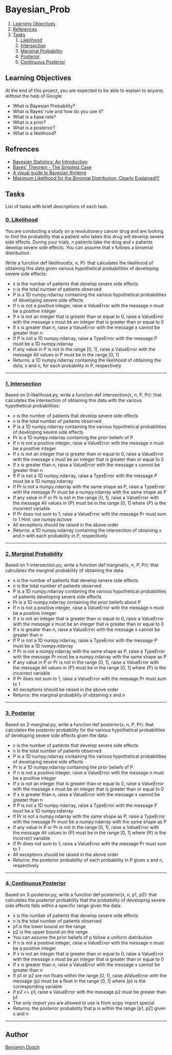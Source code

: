 # Bayesian_Prob

1. [Learning Objectives](#learning-objectives)
2. [References](#references)
3. [Tasks](#tasks)
	1. [Likelihood](#0-likelihood)
	2. [Intersection](#1-intersection)
	3. [Marginal Probability](#2-marginal-probability)
	4. [Posterior](#3-posterior)
	5. [Continuous Posterior](#4-continuous-posterior)

## Learning Objectives
At the end of this project, you are expected to be able to explain to anyone, without the help of Google:

* What is Bayesian Probability?
* What is Bayes’ rule and how do you use it?
* What is a base rate?
* What is a prior?
* What is a posterior?
* What is a likelihood?

## Refrences

* [Bayesian Statistics: An Introduction](https://www.youtube.com/watch?v=Pahyv9i_X2k "Bayesian Statistics: An Introduction")
* [Bayes' Theorem - The Simplest Case](https://www.youtube.com/watch?v=XQoLVl31ZfQ "Bayes' Theorem - The Simplest Case")
* [A visual guide to Bayesian thinking](https://www.youtube.com/watch?v=BrK7X_XlGB8 "A visual guide to Bayesian thinking")
* [Maximum Likelihood for the Binomial Distribution, Clearly Explained!!!](https://www.youtube.com/watch?v=4KKV9yZCoM4 "Maximum Likelihood for the Binomial Distribution, Clearly Explained!!!")

## Tasks
List of tasks with brief descriptions of each task.

### [0. Likelihood](https://github.com/BenDoschGit/holbertonschool-machine_learning/blob/main/math/0x07-bayesian_prob/0-likelihood.py "0. Likelihood")

You are conducting a study on a revolutionary cancer drug and are looking to find the probability that a patient who takes this drug will develop severe side effects. During your trials, n patients take the drug and x patients develop severe side effects. You can assume that x follows a binomial distribution.

Write a function def likelihood(x, n, P): that calculates the likelihood of obtaining this data given various hypothetical probabilities of developing severe side effects:

* x is the number of patients that develop severe side effects
* n is the total number of patients observed
* P is a 1D numpy.ndarray containing the various hypothetical probabilities of developing severe side effects
* If n is not a positive integer, raise a ValueError with the message n must be a positive integer
* If x is not an integer that is greater than or equal to 0, raise a ValueError with the message x must be an integer that is greater than or equal to 0
* If x is greater than n, raise a ValueError with the message x cannot be greater than n
* If P is not a 1D numpy.ndarray, raise a TypeError with the message P must be a 1D numpy.ndarray
* If any value in P is not in the range [0, 1], raise a ValueError with the message All values in P must be in the range [0, 1]
* Returns: a 1D numpy.ndarray containing the likelihood of obtaining the data, x and n, for each probability in P, respectively

---

### [1. Intersection](https://github.com/BenDoschGit/holbertonschool-machine_learning/blob/main/math/0x07-bayesian_prob/1-intersection.py "1. Intersection")

Based on 0-likelihood.py, write a function def intersection(x, n, P, Pr): that calculates the intersection of obtaining this data with the various hypothetical probabilities:

* x is the number of patients that develop severe side effects
* n is the total number of patients observed
* P is a 1D numpy.ndarray containing the various hypothetical probabilities of developing severe side effects
* Pr is a 1D numpy.ndarray containing the prior beliefs of P
* If n is not a positive integer, raise a ValueError with the message n must be a positive integer
* If x is not an integer that is greater than or equal to 0, raise a ValueError with the message x must be an integer that is greater than or equal to 0
* If x is greater than n, raise a ValueError with the message x cannot be greater than n
* If P is not a 1D numpy.ndarray, raise a TypeError with the message P must be a 1D numpy.ndarray
* If Pr is not a numpy.ndarray with the same shape as P, raise a TypeError with the message Pr must be a numpy.ndarray with the same shape as P
* If any value in P or Pr is not in the range [0, 1], raise a ValueError with the message All values in {P} must be in the range [0, 1] where {P} is the incorrect variable
* If Pr does not sum to 1, raise a ValueError with the message Pr must sum to 1 Hint: use numpy.isclose
* All exceptions should be raised in the above order
* Returns: a 1D numpy.ndarray containing the intersection of obtaining x and n with each probability in P, respectively

---

### [2. Marginal Probability](https://github.com/BenDoschGit/holbertonschool-machine_learning/blob/main/math/0x07-bayesian_prob/2-marginal.py "2. Marginal Probability")

Based on 1-intersection.py, write a function def marginal(x, n, P, Pr): that calculates the marginal probability of obtaining the data:

* x is the number of patients that develop severe side effects
* n is the total number of patients observed
* P is a 1D numpy.ndarray containing the various hypothetical probabilities of patients developing severe side effects
* Pr is a 1D numpy.ndarray containing the prior beliefs about P
* If n is not a positive integer, raise a ValueError with the message n must be a positive integer
* If x is not an integer that is greater than or equal to 0, raise a ValueError with the message x must be an integer that is greater than or equal to 0
* If x is greater than n, raise a ValueError with the message x cannot be greater than n
* If P is not a 1D numpy.ndarray, raise a TypeError with the message P must be a 1D numpy.ndarray
* If Pr is not a numpy.ndarray with the same shape as P, raise a TypeError with the message Pr must be a numpy.ndarray with the same shape as P
* If any value in P or Pr is not in the range [0, 1], raise a ValueError with the message All values in {P} must be in the range [0, 1] where {P} is the incorrect variable
* If Pr does not sum to 1, raise a ValueError with the message Pr must sum to 1
* All exceptions should be raised in the above order
* Returns: the marginal probability of obtaining x and n

---

### [3. Posterior](https://github.com/BenDoschGit/holbertonschool-machine_learning/blob/main/math/0x07-bayesian_prob/3-posterior.py "3. Posterior")

Based on 2-marginal.py, write a function def posterior(x, n, P, Pr): that calculates the posterior probability for the various hypothetical probabilities of developing severe side effects given the data:

* x is the number of patients that develop severe side effects
* n is the total number of patients observed
* P is a 1D numpy.ndarray containing the various hypothetical probabilities of developing severe side effects
* Pr is a 1D numpy.ndarray containing the prior beliefs of P
* If n is not a positive integer, raise a ValueError with the message n must be a positive integer
* If x is not an integer that is greater than or equal to 0, raise a ValueError with the message x must be an integer that is greater than or equal to 0
* If x is greater than n, raise a ValueError with the message x cannot be greater than n
* If P is not a 1D numpy.ndarray, raise a TypeError with the message P must be a 1D numpy.ndarray
* If Pr is not a numpy.ndarray with the same shape as P, raise a TypeError with the message Pr must be a numpy.ndarray with the same shape as P
* If any value in P or Pr is not in the range [0, 1], raise a ValueError with the message All values in {P} must be in the range [0, 1] where {P} is the incorrect variable
* If Pr does not sum to 1, raise a ValueError with the message Pr must sum to 1
* All exceptions should be raised in the above order
* Returns: the posterior probability of each probability in P given x and n, respectively

---

### [4. Continuous Posterior](https://github.com/BenDoschGit/holbertonschool-machine_learning/blob/main/math/0x07-bayesian_prob/100-continuous.py "4. Continuous Posterior")

Based on 3-posterior.py, write a function def posterior(x, n, p1, p2): that calculates the posterior probability that the probability of developing severe side effects falls within a specific range given the data:

* x is the number of patients that develop severe side effects
* n is the total number of patients observed
* p1 is the lower bound on the range
* p2 is the upper bound on the range
* You can assume the prior beliefs of p follow a uniform distribution
* If n is not a positive integer, raise a ValueError with the message n must be a positive integer
* If x is not an integer that is greater than or equal to 0, raise a ValueError with the message x must be an integer that is greater than or equal to 0
* If x is greater than n, raise a ValueError with the message x cannot be greater than n
* If p1 or p2 are not floats within the range [0, 1], raise aValueError with the message {p} must be a float in the range [0, 1] where {p} is the corresponding variable
* if p2 <= p1, raise a ValueError with the message p2 must be greater than p1
* The only import you are allowed to use is from scipy import special
* Returns: the posterior probability that p is within the range [p1, p2] given x and n

---

## Author

[Benjamin Dosch](https://github.com/BenDoschGit)
